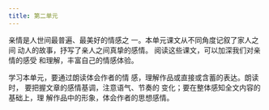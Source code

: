 ```yaml
---
title: 第二单元
---
```


亲情是人世间最普遍、最美好的情感之
一。本单元课文从不同角度记叙了家人之间
动人的故事，抒写了亲人之间真挚的感情。
阅读这些课文，可以加深我们对亲情的感受
和理解，丰富自己的情感体验。

学习本单元，要通过朗读体会作者的情
感，理解作品或直接或含蓄的表达。朗读时，
要把握文章的感情基调，注意语气、节奏的
变化；要在整体感知全文内容的基础上，理
解作品中的形象，体会作者的思想感情。
